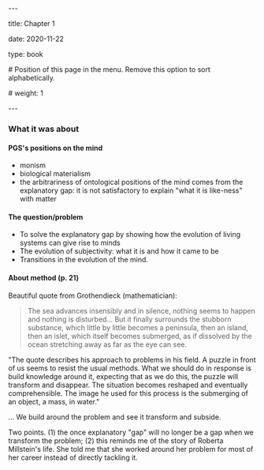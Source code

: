 \---

title: Chapter 1

date: 2020-11-22

type: book

\# Position of this page in the menu. Remove this option to sort alphabetically.

\# weight: 1

\---

### What it was about

#### PGS's positions on the mind 

- monism 
- biological materialism 
- the arbitrariness of ontological positions of the mind comes from the explanatory gap: it is not satisfactory to explain "what it is like-ness" with matter

#### The question/problem

* To solve the explanatory gap by showing how the evolution of living systems can give rise to minds 
* The evolution of subjectivity: what it is and how it came to be
* Transitions in the evolution of the mind. 

#### About method (p. 21)

Beautiful quote from Grothendieck (mathematician):

> The sea advances insensibly and in silence, nothing seems to happen and nothing is disturbed... But it finally surrounds the stubborn substance, which little by little becomes a peninsula, then an island, then an islet, which itself becomes submerged, as if dissolved by the ocean stretching away as far as the eye can see. 

"The quote describes his approach to problems in his field. A puzzle in front of us seems to resist the usual methods. What we should do in response is build knowledge around it, expecting that as we do this, the puzzle will transform and disappear. The situation becomes reshaped and eventually comprehensible. The image he used for this process is the submerging of an object, a mass, in water."

... We build around the problem and see it transform and subside. 

Two points. (1) the once explanatory "gap" will no longer be a gap when we transform the problem; (2) this reminds me of the story of Roberta Millstein's life. She told me that she worked around her problem for most of her career instead of directly tackling it. 